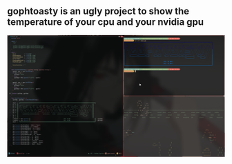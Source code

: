 ## gophtoasty is an ugly project to show the temperature of your cpu and your nvidia gpu

![img](img/img.png)
